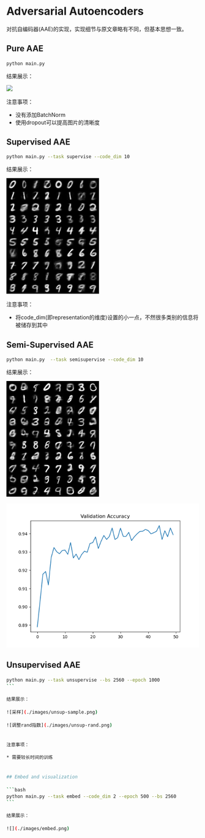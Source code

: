 # Adversarial Autoencoders

对抗自编码器(AAE)的实现，实现细节与原文章略有不同，但基本思想一致。

## Pure AAE

```bash
python main.py
````

结果展示：

![](./images/normal-sample.png)

注意事项：

* 没有添加BatchNorm
* 使用dropout可以提高图片的清晰度


## Supervised AAE

```bash
python main.py --task supervise --code_dim 10
```

结果展示：

![](./images/super-sample.png)

注意事项：

* 将code_dim(即representation的维度)设置的小一点，不然很多类别的信息将被储存到其中


## Semi-Supervised AAE

```bash
python main.py  --task semisupervise --code_dim 10
```

结果展示：

![采样](./images/semi-sample.png)

![准确率](./images/semi-acc.png)


## Unsupervised AAE

`````bash
python main.py --task unsupervise --bs 2560 --epoch 1000
```

结果展示：

![采样](./images/unsup-sample.png)

![调整rand指数](./images/unsup-rand.png)


注意事项：

* 需要较长时间的训练


## Embed and visualization

```bash
python main.py --task embed --code_dim 2 --epoch 500 --bs 2560
```

结果展示：

![](./images/embed.png)
